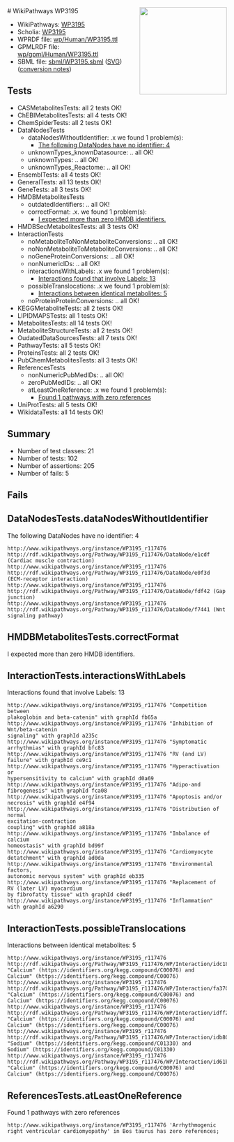 <img style="float: right; width: 200px" src="../logo.png" />
# WikiPathways WP3195

* WikiPathways: [WP3195](https://identifiers.org/wikipathways:WP3195)
* Scholia: [WP3195](https://scholia.toolforge.org/wikipathways/WP3195)
* WPRDF file: [wp/Human/WP3195.ttl](../wp/Human/WP3195.ttl)
* GPMLRDF file: [wp/gpml/Human/WP3195.ttl](../wp/gpml/Human/WP3195.ttl)
* SBML file: [sbml/WP3195.sbml](../sbml/WP3195.sbml) ([SVG](../sbml/WP3195.svg)) ([conversion notes](../sbml/WP3195.txt))

## Tests
* CASMetabolitesTests: all 2 tests OK!
* ChEBIMetabolitesTests: all 4 tests OK!
* ChemSpiderTests: all 2 tests OK!
* DataNodesTests
    * dataNodesWithoutIdentifier: .x we found 1 problem(s):
        * [The following DataNodes have no identifier: 4](#d2d32fa3)
    * unknownTypes_knownDatasource: .. all OK!
    * unknownTypes: .. all OK!
    * unknownTypes_Reactome: .. all OK!
* EnsemblTests: all 4 tests OK!
* GeneralTests: all 13 tests OK!
* GeneTests: all 3 tests OK!
* HMDBMetabolitesTests
    * outdatedIdentifiers: .. all OK!
    * correctFormat: .x. we found 1 problem(s):
        * [I expected more than zero HMDB identifiers.](#ad154c1e)
* HMDBSecMetabolitesTests: all 3 tests OK!
* InteractionTests
    * noMetaboliteToNonMetaboliteConversions: .. all OK!
    * noNonMetaboliteToMetaboliteConversions: .. all OK!
    * noGeneProteinConversions: .. all OK!
    * nonNumericIDs: .. all OK!
    * interactionsWithLabels: .x we found 1 problem(s):
        * [Interactions found that involve Labels: 13](#fe97a8bb)
    * possibleTranslocations: .x we found 1 problem(s):
        * [Interactions between identical metabolites: 5](#d59038c8)
    * noProteinProteinConversions: .. all OK!
* KEGGMetaboliteTests: all 2 tests OK!
* LIPIDMAPSTests: all 1 tests OK!
* MetabolitesTests: all 14 tests OK!
* MetaboliteStructureTests: all 2 tests OK!
* OudatedDataSourcesTests: all 7 tests OK!
* PathwayTests: all 5 tests OK!
* ProteinsTests: all 2 tests OK!
* PubChemMetabolitesTests: all 3 tests OK!
* ReferencesTests
    * nonNumericPubMedIDs: .. all OK!
    * zeroPubMedIDs: .. all OK!
    * atLeastOneReference: .x we found 1 problem(s):
        * [Found 1 pathways with zero references](#35eb778e)
* UniProtTests: all 5 tests OK!
* WikidataTests: all 14 tests OK!


## Summary

* Number of test classes: 21
* Number of tests: 102
* Number of assertions: 205
* Number of fails: 5

## Fails

<a name="d2d32fa3" />

## DataNodesTests.dataNodesWithoutIdentifier

The following DataNodes have no identifier: 4
```
http://www.wikipathways.org/instance/WP3195_r117476 http://rdf.wikipathways.org/Pathway/WP3195_r117476/DataNode/e1cdf (Cardiac muscle contraction)
http://www.wikipathways.org/instance/WP3195_r117476 http://rdf.wikipathways.org/Pathway/WP3195_r117476/DataNode/e0f3d (ECM-receptor interaction)
http://www.wikipathways.org/instance/WP3195_r117476 http://rdf.wikipathways.org/Pathway/WP3195_r117476/DataNode/fdf42 (Gap junction)
http://www.wikipathways.org/instance/WP3195_r117476 http://rdf.wikipathways.org/Pathway/WP3195_r117476/DataNode/f7441 (Wnt signaling pathway)
```

<a name="ad154c1e" />

## HMDBMetabolitesTests.correctFormat

I expected more than zero HMDB identifiers.
<a name="fe97a8bb" />

## InteractionTests.interactionsWithLabels

Interactions found that involve Labels: 13
```
http://www.wikipathways.org/instance/WP3195_r117476 "Competition between
plakoglobin and beta-catenin" with graphId fb65a
http://www.wikipathways.org/instance/WP3195_r117476 "Inhibition of Wnt/beta-catenin
signaling" with graphId a235c
http://www.wikipathways.org/instance/WP3195_r117476 "Symptomatic
arrhythmias" with graphId bfc83
http://www.wikipathways.org/instance/WP3195_r117476 "RV (and LV) failure" with graphId ce9c1
http://www.wikipathways.org/instance/WP3195_r117476 "Hyperactivation or
hypersensitivity to calcium" with graphId d0a69
http://www.wikipathways.org/instance/WP3195_r117476 "Adipo-and
fibrogenesis" with graphId fca08
http://www.wikipathways.org/instance/WP3195_r117476 "Apoptosis and/or
necrosis" with graphId e4f94
http://www.wikipathways.org/instance/WP3195_r117476 "Distribution of normal
excitation-contraction
coupling" with graphId a818a
http://www.wikipathways.org/instance/WP3195_r117476 "Imbalance of calcium
homeostasis" with graphId bd99f
http://www.wikipathways.org/instance/WP3195_r117476 "Cardiomyocyte
detatchment" with graphId ad0da
http://www.wikipathways.org/instance/WP3195_r117476 "Environmental factors,
autonomic nervous system" with graphId eb335
http://www.wikipathways.org/instance/WP3195_r117476 "Replacement of
RV (later LV) myocardium
by fibrofatty tissue" with graphId c8edf
http://www.wikipathways.org/instance/WP3195_r117476 "Inflammation" with graphId a6290
```

<a name="d59038c8" />

## InteractionTests.possibleTranslocations

Interactions between identical metabolites: 5
```
http://www.wikipathways.org/instance/WP3195_r117476 http://rdf.wikipathways.org/Pathway/WP3195_r117476/WP/Interaction/idc187ff81 "Calcium" (https://identifiers.org/kegg.compound/C00076) and 
Calcium" (https://identifiers.org/kegg.compound/C00076)
http://www.wikipathways.org/instance/WP3195_r117476 http://rdf.wikipathways.org/Pathway/WP3195_r117476/WP/Interaction/fa370 "Calcium" (https://identifiers.org/kegg.compound/C00076) and 
Calcium" (https://identifiers.org/kegg.compound/C00076)
http://www.wikipathways.org/instance/WP3195_r117476 http://rdf.wikipathways.org/Pathway/WP3195_r117476/WP/Interaction/idff24f0c "Calcium" (https://identifiers.org/kegg.compound/C00076) and 
Calcium" (https://identifiers.org/kegg.compound/C00076)
http://www.wikipathways.org/instance/WP3195_r117476 http://rdf.wikipathways.org/Pathway/WP3195_r117476/WP/Interaction/idb803aede "Sodium" (https://identifiers.org/kegg.compound/C01330) and 
Sodium" (https://identifiers.org/kegg.compound/C01330)
http://www.wikipathways.org/instance/WP3195_r117476 http://rdf.wikipathways.org/Pathway/WP3195_r117476/WP/Interaction/id61b0d9c7 "Calcium" (https://identifiers.org/kegg.compound/C00076) and 
Calcium" (https://identifiers.org/kegg.compound/C00076)
```

<a name="35eb778e" />

## ReferencesTests.atLeastOneReference

Found 1 pathways with zero references
```
http://www.wikipathways.org/instance/WP3195_r117476 'Arrhythmogenic right ventricular cardiomyopathy' in Bos taurus has zero references; 
```

